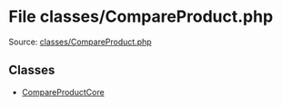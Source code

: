 File classes/CompareProduct.php
=========
Source: [classes/CompareProduct.php](https://github.com/PrestaShop/PrestaShop/blob/1.6.1.1/classes/CompareProduct.php)


Classes
-------

* [CompareProductCore](class.CompareProductCore.md)

